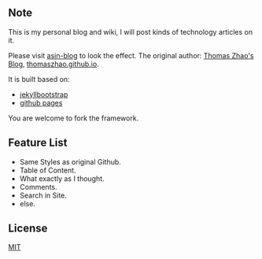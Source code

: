 
## Note
This is my personal blog and wiki, I will post kinds of technology articles on it. 

Please visit [asin-blog](http://asin929.github.io/) to look the effect. The original author: [Thomas Zhao's Blog](http://www.thomaszhao.cn/), [thomaszhao.github.io](https://github.com/thomaszhao/thomaszhao.github.io).

It is built based on:

- [jekyllbootstrap](http://jekyllbootstrap.com)
- [github pages](https://pages.github.com)

You are welcome to fork the framework.


## Feature List

* Same Styles as original Github.
* Table of Content.
* What exactly as I thought.
* Comments.
* Search in Site.
* else.

## License

[MIT](http://opensource.org/licenses/MIT)

